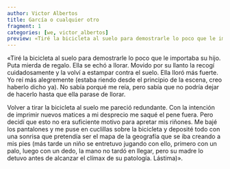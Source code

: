 ```yaml
---
author: Victor Albertos
title: García o cualquier otro
fragment: 1
categories: [we, victor_albertos]
preview: «Tiré la bicicleta al suelo para demostrarle lo poco que le importaba su hijo. Puta mierda de regalo. Ella se echó a llorar. Movido por su llanto la recogí cuidadosamente y la volví a estampar contra el suelo. Ella lloró más fuerte. Yo reí más alegremente (estaba riendo desde el principio de la escena, creo haberlo dicho ya). No sabía porqué me reía, pero sabía que no podría dejar de hacerlo hasta que ella parase de llorar [...]
---
```


«Tiré la bicicleta al suelo para demostrarle lo poco que le importaba su hijo. Puta mierda de regalo. Ella se echó a llorar. Movido por su llanto la recogí cuidadosamente y la volví a estampar contra el suelo. Ella lloró más fuerte. Yo reí más alegremente (estaba riendo desde el principio de la escena, creo haberlo dicho ya). No sabía porqué me reía, pero sabía que no podría dejar de hacerlo hasta que ella parase de llorar. 

Volver a tirar la bicicleta al suelo me pareció redundante. Con la intención de imprimir nuevos matices a mi desprecio me saqué el pene fuera. Pero decidí que esto no era suficiente motivo para apretar mis riñones. Me bajé los pantalones y me puse en cuclillas sobre la bicicleta y deposité todo con una sonrisa que pretendía ser el mapa de la geografía que se iba creando a mis pies (más tarde un niño se entretuvo jugando con ello, primero con un palo, luego con un dedo, la mano no tardó en llegar, pero su madre lo detuvo antes de alcanzar el clímax de su patología. Lástima)». 
